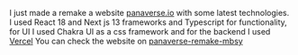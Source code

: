 I just made a remake a website [panaverse.io](panaverse.io) with some latest technologies.
I used React 18 and Next js 13 frameworks and Typescript for functionality, 
for UI I used Chakra UI as a css framework and for the backend I used [Vercel](vercel.com)
You can check the website on [panaverse-remake-mbsy](panaverse-remake-mbsy.vercel.app)
